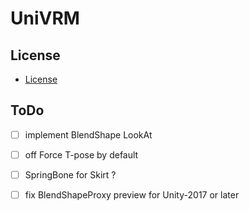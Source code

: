 # UniVRM

## License

* [License](./LICENSE)

## ToDo

* [ ] implement BlendShape LookAt 
* [ ] off Force T-pose by default
* [ ] SpringBone for Skirt ?
* [ ] fix BlendShapeProxy preview for Unity-2017 or later

